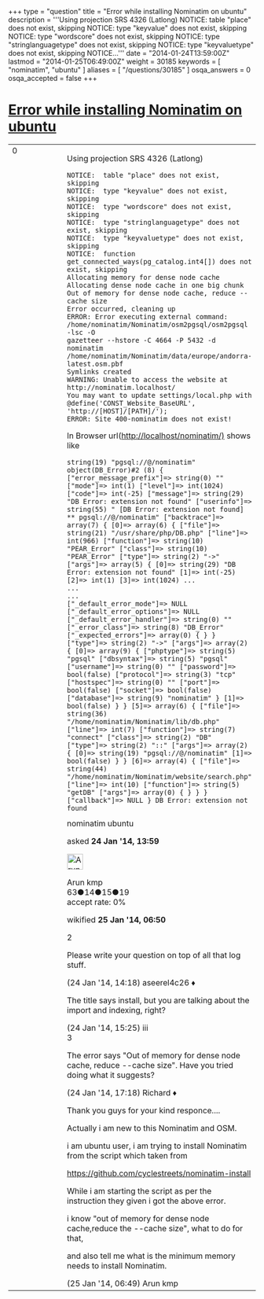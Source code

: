 +++
type = "question"
title = "Error while installing Nominatim on ubuntu"
description = '''Using projection SRS 4326 (Latlong) NOTICE: table &quot;place&quot; does not exist, skipping NOTICE: type &quot;keyvalue&quot; does not exist, skipping NOTICE: type &quot;wordscore&quot; does not exist, skipping NOTICE: type &quot;stringlanguagetype&quot; does not exist, skipping NOTICE: type &quot;keyvaluetype&quot; does not exist, skipping NOTICE...'''
date = "2014-01-24T13:59:00Z"
lastmod = "2014-01-25T06:49:00Z"
weight = 30185
keywords = [ "nominatim", "ubuntu" ]
aliases = [ "/questions/30185" ]
osqa_answers = 0
osqa_accepted = false
+++

<div class="headNormal">

# [Error while installing Nominatim on ubuntu](/questions/30185/error-while-installing-nominatim-on-ubuntu)

</div>

<div id="main-body">

<div id="askform">

<table id="question-table" style="width:100%;">
<colgroup>
<col style="width: 50%" />
<col style="width: 50%" />
</colgroup>
<tbody>
<tr>
<td style="width: 30px; vertical-align: top"><div class="vote-buttons">
<span id="post-30185-upvote" class="ajax-command post-vote up" rel="nofollow" title="I like this post (click again to cancel)"> </span>
<div id="post-30185-score" class="post-score" title="current number of votes">
0
</div>
<span id="post-30185-downvote" class="ajax-command post-vote down" rel="nofollow" title="I dont like this post (click again to cancel)"> </span> <span id="favorite-mark" class="ajax-command favorite-mark" rel="nofollow" title="mark/unmark this question as favorite (click again to cancel)"> </span>
<div id="favorite-count" class="favorite-count">
&#10;</div>
</div></td>
<td><div id="item-right">
<div class="question-body">
<p>Using projection SRS 4326 (Latlong)</p>
<pre><code>NOTICE:  table &quot;place&quot; does not exist, skipping
NOTICE:  type &quot;keyvalue&quot; does not exist, skipping
NOTICE:  type &quot;wordscore&quot; does not exist, skipping
NOTICE:  type &quot;stringlanguagetype&quot; does not exist, skipping
NOTICE:  type &quot;keyvaluetype&quot; does not exist, skipping
NOTICE:  function get_connected_ways(pg_catalog.int4[]) does not exist, skipping
Allocating memory for dense node cache
Allocating dense node cache in one big chunk
Out of memory for dense node cache, reduce --cache size
Error occurred, cleaning up
ERROR: Error executing external command: /home/nominatim/Nominatim/osm2pgsql/osm2pgsql -lsc -O 
gazetteer --hstore -C 4664 -P 5432 -d nominatim /home/nominatim/Nominatim/data/europe/andorra-latest.osm.pbf
Symlinks created
WARNING: Unable to access the website at http://nominatim.localhost/
You may want to update settings/local.php with @define(&#39;CONST_Website_BaseURL&#39;, &#39;http://[HOST]/[PATH]/&#39;);
ERROR: Site 400-nominatim does not exist!</code></pre>
<p>In Browser url(<a href="http://localhost/nominatim/)">http://localhost/nominatim/)</a> shows like</p>
<pre><code>string(19) &quot;pgsql://@/nominatim&quot; object(DB_Error)#2 (8) { [&quot;error_message_prefix&quot;]=&gt; string(0) &quot;&quot; [&quot;mode&quot;]=&gt; int(1) [&quot;level&quot;]=&gt; int(1024) [&quot;code&quot;]=&gt; int(-25) [&quot;message&quot;]=&gt; string(29) &quot;DB Error: extension not found&quot; [&quot;userinfo&quot;]=&gt; string(55) &quot; [DB Error: extension not found] ** pgsql://@/nominatim&quot; [&quot;backtrace&quot;]=&gt; array(7) { [0]=&gt; array(6) { [&quot;file&quot;]=&gt; string(21) &quot;/usr/share/php/DB.php&quot; [&quot;line&quot;]=&gt; int(966) [&quot;function&quot;]=&gt; string(10) &quot;PEAR_Error&quot; [&quot;class&quot;]=&gt; string(10) &quot;PEAR_Error&quot; [&quot;type&quot;]=&gt; string(2) &quot;-&gt;&quot; [&quot;args&quot;]=&gt; array(5) { [0]=&gt; string(29) &quot;DB Error: extension not found&quot; [1]=&gt; int(-25) [2]=&gt; int(1) [3]=&gt; int(1024) ...
...
...
[&quot;_default_error_mode&quot;]=&gt; NULL [&quot;_default_error_options&quot;]=&gt; NULL [&quot;_default_error_handler&quot;]=&gt; string(0) &quot;&quot; [&quot;_error_class&quot;]=&gt; string(8) &quot;DB_Error&quot; [&quot;_expected_errors&quot;]=&gt; array(0) { } } [&quot;type&quot;]=&gt; string(2) &quot;-&gt;&quot; [&quot;args&quot;]=&gt; array(2) { [0]=&gt; array(9) { [&quot;phptype&quot;]=&gt; string(5) &quot;pgsql&quot; [&quot;dbsyntax&quot;]=&gt; string(5) &quot;pgsql&quot; [&quot;username&quot;]=&gt; string(0) &quot;&quot; [&quot;password&quot;]=&gt; bool(false) [&quot;protocol&quot;]=&gt; string(3) &quot;tcp&quot; [&quot;hostspec&quot;]=&gt; string(0) &quot;&quot; [&quot;port&quot;]=&gt; bool(false) [&quot;socket&quot;]=&gt; bool(false) [&quot;database&quot;]=&gt; string(9) &quot;nominatim&quot; } [1]=&gt; bool(false) } } [5]=&gt; array(6) { [&quot;file&quot;]=&gt; string(36) &quot;/home/nominatim/Nominatim/lib/db.php&quot; [&quot;line&quot;]=&gt; int(7) [&quot;function&quot;]=&gt; string(7) &quot;connect&quot; [&quot;class&quot;]=&gt; string(2) &quot;DB&quot; [&quot;type&quot;]=&gt; string(2) &quot;::&quot; [&quot;args&quot;]=&gt; array(2) { [0]=&gt; string(19) &quot;pgsql://@/nominatim&quot; [1]=&gt; bool(false) } } [6]=&gt; array(4) { [&quot;file&quot;]=&gt; string(44) &quot;/home/nominatim/Nominatim/website/search.php&quot; [&quot;line&quot;]=&gt; int(10) [&quot;function&quot;]=&gt; string(5) &quot;getDB&quot; [&quot;args&quot;]=&gt; array(0) { } } } [&quot;callback&quot;]=&gt; NULL } DB Error: extension not found</code></pre>
</div>
<div id="question-tags" class="tags-container tags">
<span class="post-tag tag-link-nominatim" rel="tag" title="see questions tagged &#39;nominatim&#39;">nominatim</span> <span class="post-tag tag-link-ubuntu" rel="tag" title="see questions tagged &#39;ubuntu&#39;">ubuntu</span>
</div>
<div id="question-controls" class="post-controls">
&#10;</div>
<div class="post-update-info-container">
<div class="post-update-info post-update-info-user">
<p>asked <strong>24 Jan '14, 13:59</strong></p>
<img src="https://secure.gravatar.com/avatar/672f9138349e062b5fc0a11d50a9ca6f?s=32&amp;d=identicon&amp;r=g" class="gravatar" width="32" height="32" alt="Arun%20kmp&#39;s gravatar image" />
<p><span>Arun kmp</span><br />
<span class="score" title="63 reputation points">63</span><span title="14 badges"><span class="badge1">●</span><span class="badgecount">14</span></span><span title="15 badges"><span class="silver">●</span><span class="badgecount">15</span></span><span title="19 badges"><span class="bronze">●</span><span class="badgecount">19</span></span><br />
<span class="accept_rate" title="Rate of the user&#39;s accepted answers">accept rate:</span> <span title="Arun kmp has no accepted answers">0%</span></p>
</div>
<div class="post-update-info post-update-info-edited">
<p><span> wikified <strong>25 Jan '14, 06:50</strong> </span></p>
</div>
</div>
<div id="comments-container-30185" class="comments-container">
<span id="30186"></span>
<div id="comment-30186" class="comment">
<div id="post-30186-score" class="comment-score">
2
</div>
<div class="comment-text">
<p>Please write your question on top of all that log stuff.</p>
</div>
<div id="comment-30186-info" class="comment-info">
<span class="comment-age">(24 Jan '14, 14:18)</span> <span class="comment-user userinfo">aseerel4c26 ♦</span>
</div>
</div>
<span id="30187"></span>
<div id="comment-30187" class="comment">
<div id="post-30187-score" class="comment-score">
&#10;</div>
<div class="comment-text">
<p>The title says install, but you are talking about the import and indexing, right?</p>
</div>
<div id="comment-30187-info" class="comment-info">
<span class="comment-age">(24 Jan '14, 15:25)</span> <span class="comment-user userinfo">iii</span>
</div>
</div>
<span id="30189"></span>
<div id="comment-30189" class="comment">
<div id="post-30189-score" class="comment-score">
3
</div>
<div class="comment-text">
<p>The error says "Out of memory for dense node cache, reduce --cache size". Have you tried doing what it suggests?</p>
</div>
<div id="comment-30189-info" class="comment-info">
<span class="comment-age">(24 Jan '14, 17:18)</span> <span class="comment-user userinfo">Richard ♦</span>
</div>
</div>
<span id="30195"></span>
<div id="comment-30195" class="comment">
<div id="post-30195-score" class="comment-score">
&#10;</div>
<div class="comment-text">
<p>Thank you guys for your kind responce....</p>
<p>Actually i am new to this Nominatim and OSM.</p>
<p>i am ubuntu user, i am trying to install Nominatim from the script which taken from</p>
<p><a href="https://github.com/cyclestreets/nominatim-install">https://github.com/cyclestreets/nominatim-install</a></p>
<p>While i am starting the script as per the instruction they given i got the above error.</p>
<p>i know "out of memory for dense node cache,reduce the --cache size", what to do for that,</p>
<p>and also tell me what is the minimum memory needs to install Nominatim.</p>
</div>
<div id="comment-30195-info" class="comment-info">
<span class="comment-age">(25 Jan '14, 06:49)</span> <span class="comment-user userinfo">Arun kmp</span>
</div>
</div>
</div>
<div id="comment-tools-30185" class="comment-tools">
&#10;</div>
<div class="clear">
&#10;</div>
<div id="comment-30185-form-container" class="comment-form-container">
&#10;</div>
<div class="clear">
&#10;</div>
</div></td>
</tr>
</tbody>
</table>

</div>

</div>

